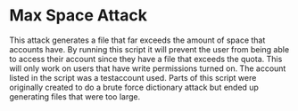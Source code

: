 # Max Space Attack

This attack generates a file that far exceeds the amount of space that accounts have. By running this script it will prevent the user from being able to
access their account since they have a file that exceeds the quota. This will only work on users that have write permissions turned on. The account listed
in the script was a testaccount used. Parts of this script were originally created to do a brute force dictionary attack but ended up generating files that
were too large.
